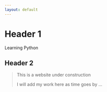 ```yaml
---
layout: default
---
```


# Header 1

Learning Python

## Header 2

> This is a website under construction
>
> I will add my work here as time goes by ...

